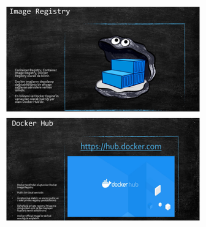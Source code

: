 
![image](https://github.com/ibrahimdoss/Docker/blob/main/Images/h1.png)

![image](https://github.com/ibrahimdoss/Docker/blob/main/Images/h2.png)